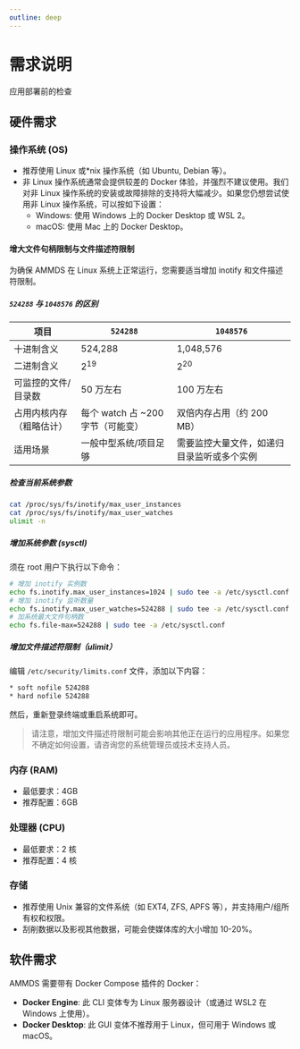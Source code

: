 ```yaml
---
outline: deep
---
```


# 需求说明

应用部署前的检查

## 硬件需求

### 操作系统 (OS)

- 推荐使用 Linux 或\*nix 操作系统（如 Ubuntu, Debian 等）。
- 非 Linux 操作系统通常会提供较差的 Docker 体验，并强烈不建议使用。我们对非 Linux 操作系统的安装或故障排除的支持将大幅减少。如果您仍想尝试使用非 Linux 操作系统，可以按如下设置：
  - Windows: 使用 Windows 上的 Docker Desktop 或 WSL 2。
  - macOS: 使用 Mac 上的 Docker Desktop。

#### 增大文件句柄限制与文件描述符限制

为确保 AMMDS 在 Linux 系统上正常运行，您需要适当增加 inotify 和文件描述符限制。

##### `524288` 与 `1048576` 的区别

| 项目                     | `524288`                           | `1048576`                                  |
| ------------------------ | ---------------------------------- | ------------------------------------------ |
| 十进制含义               | 524,288                            | 1,048,576                                  |
| 二进制含义               | 2<sup>19</sup>                     | 2<sup>20</sup>                             |
| 可监控的文件/目录数      | 50 万左右                          | 100 万左右                                 |
| 占用内核内存（粗略估计） | 每个 watch 占 \~200 字节（可能变） | 双倍内存占用（约 200 MB）                  |
| 适用场景                 | 一般中型系统/项目足够              | 需要监控大量文件，如递归目录监听或多个实例 |

##### 检查当前系统参数

```bash
cat /proc/sys/fs/inotify/max_user_instances
cat /proc/sys/fs/inotify/max_user_watches
ulimit -n
```

##### 增加系统参数 (sysctl)

须在 root 用户下执行以下命令：

```bash
# 增加 inotify 实例数
echo fs.inotify.max_user_instances=1024 | sudo tee -a /etc/sysctl.conf && sudo sysctl -p
# 增加 inotify 监听数量
echo fs.inotify.max_user_watches=524288 | sudo tee -a /etc/sysctl.conf && sudo sysctl -p
# 加系统最大文件句柄数
echo fs.file-max=524288 | sudo tee -a /etc/sysctl.conf
```

##### 增加文件描述符限制（ulimit）

编辑 `/etc/security/limits.conf` 文件，添加以下内容：

```bash
* soft nofile 524288
* hard nofile 524288
```

然后，重新登录终端或重启系统即可。

> 请注意，增加文件描述符限制可能会影响其他正在运行的应用程序。如果您不确定如何设置，请咨询您的系统管理员或技术支持人员。

### 内存 (RAM)

- 最低要求：4GB
- 推荐配置：6GB

### 处理器 (CPU)

- 最低要求：2 核
- 推荐配置：4 核

### 存储

- 推荐使用 Unix 兼容的文件系统（如 EXT4, ZFS, APFS 等），并支持用户/组所有权和权限。
- 刮削数据以及影视其他数据，可能会使媒体库的大小增加 10-20%。

## 软件需求

AMMDS 需要带有 Docker Compose 插件的 Docker：

- **Docker Engine**: 此 CLI 变体专为 Linux 服务器设计（或通过 WSL2 在 Windows 上使用）。
- **Docker Desktop**: 此 GUI 变体不推荐用于 Linux，但可用于 Windows 或 macOS。

<!--@include: ../../snippets/copyright.md-->
